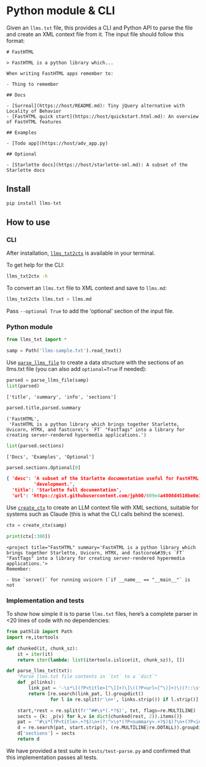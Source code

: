 # Python module & CLI


<!-- WARNING: THIS FILE WAS AUTOGENERATED! DO NOT EDIT! -->

Given an `llms.txt` file, this provides a CLI and Python API to parse
the file and create an XML context file from it. The input file should
follow this format:

    # FastHTML

    > FastHTML is a python library which...

    When writing FastHTML apps remember to:

    - Thing to remember

    ## Docs

    - [Surreal](https://host/README.md): Tiny jQuery alternative with Locality of Behavior
    - [FastHTML quick start](https://host/quickstart.html.md): An overview of FastHTML features

    ## Examples

    - [Todo app](https://host/adv_app.py)

    ## Optional

    - [Starlette docs](https://host/starlette-sml.md): A subset of the Starlette docs

## Install

``` sh
pip install llms-txt
```

## How to use

### CLI

After installation,
[`llms_txt2ctx`](https://llmstxt.org/core.html#llms_txt2ctx) is
available in your terminal.

To get help for the CLI:

``` sh
llms_txt2ctx -h
```

To convert an `llms.txt` file to XML context and save to `llms.md`:

``` sh
llms_txt2ctx llms.txt > llms.md
```

Pass `--optional True` to add the ‘optional’ section of the input file.

### Python module

``` python
from llms_txt import *
```

``` python
samp = Path('llms-sample.txt').read_text()
```

Use [`parse_llms_file`](https://llmstxt.org/core.html#parse_llms_file)
to create a data structure with the sections of an llms.txt file (you
can also add `optional=True` if needed):

``` python
parsed = parse_llms_file(samp)
list(parsed)
```

    ['title', 'summary', 'info', 'sections']

``` python
parsed.title,parsed.summary
```

    ('FastHTML',
     'FastHTML is a python library which brings together Starlette, Uvicorn, HTMX, and fastcore\'s `FT` "FastTags" into a library for creating server-rendered hypermedia applications.')

``` python
list(parsed.sections)
```

    ['Docs', 'Examples', 'Optional']

``` python
parsed.sections.Optional[0]
```

``` json
{ 'desc': 'A subset of the Starlette documentation useful for FastHTML '
          'development.',
  'title': 'Starlette full documentation',
  'url': 'https://gist.githubusercontent.com/jph00/809e4a4808d4510be0e3dc9565e9cbd3/raw/9b717589ca44cedc8aaf00b2b8cacef922964c0f/starlette-sml.md'}
```

Use [`create_ctx`](https://llmstxt.org/core.html#create_ctx) to create
an LLM context file with XML sections, suitable for systems such as
Claude (this is what the CLI calls behind the scenes).

``` python
ctx = create_ctx(samp)
```

``` python
print(ctx[:300])
```

    <project title="FastHTML" summary='FastHTML is a python library which brings together Starlette, Uvicorn, HTMX, and fastcore&#39;s `FT` "FastTags" into a library for creating server-rendered hypermedia applications.'>
    Remember:

    - Use `serve()` for running uvicorn (`if __name__ == "__main__"` is not

### Implementation and tests

To show how simple it is to parse `llms.txt` files, here’s a complete
parser in \<20 lines of code with no dependencies:

``` python
from pathlib import Path
import re,itertools

def chunked(it, chunk_sz):
    it = iter(it)
    return iter(lambda: list(itertools.islice(it, chunk_sz)), [])

def parse_llms_txt(txt):
    "Parse llms.txt file contents in `txt` to a `dict`"
    def _p(links):
        link_pat = '-\s*\[(?P<title>[^\]]+)\]\((?P<url>[^\)]+)\)(?::\s*(?P<desc>.*))?'
        return [re.search(link_pat, l).groupdict()
                for l in re.split(r'\n+', links.strip()) if l.strip()]

    start,*rest = re.split(fr'^##\s*(.*?$)', txt, flags=re.MULTILINE)
    sects = {k: _p(v) for k,v in dict(chunked(rest, 2)).items()}
    pat = '^#\s*(?P<title>.+?$)\n+(?:^>\s*(?P<summary>.+?$)$)?\n+(?P<info>.*)'
    d = re.search(pat, start.strip(), (re.MULTILINE|re.DOTALL)).groupdict()
    d['sections'] = sects
    return d
```

We have provided a test suite in `tests/test-parse.py` and confirmed
that this implementation passes all tests.